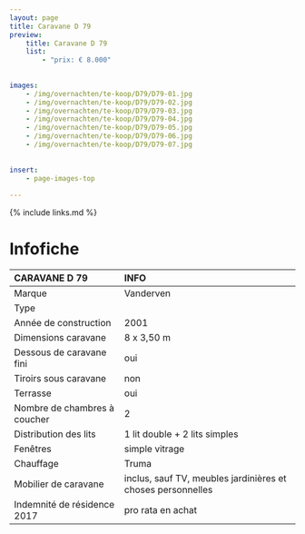 ```yaml
---
layout: page
title: Caravane D 79
preview: 
    title: Caravane D 79
    list:
        - "prix: € 8.000"
        
        
images:
    - /img/overnachten/te-koop/D79/D79-01.jpg
    - /img/overnachten/te-koop/D79/D79-02.jpg
    - /img/overnachten/te-koop/D79/D79-03.jpg
    - /img/overnachten/te-koop/D79/D79-04.jpg
    - /img/overnachten/te-koop/D79/D79-05.jpg
    - /img/overnachten/te-koop/D79/D79-06.jpg
    - /img/overnachten/te-koop/D79/D79-07.jpg
    
    
insert:
    - page-images-top
    
---
```


{% include links.md %}



# Infofiche 

CARAVANE D 79               | INFO        | 
:---------------------------|:------------|
Marque                      |Vanderven
Type                        |
Année de construction       |2001
Dimensions caravane         |8 x 3,50 m
Dessous de caravane fini    |oui
Tiroirs sous caravane       |non
Terrasse                    |oui
Nombre de chambres à coucher|2
Distribution des lits       |1 lit double + 2 lits simples
Fenêtres                    |simple vitrage
Chauffage                   |Truma
Mobilier de caravane        |inclus, sauf TV, meubles jardinières et choses personnelles
Indemnité de résidence 2017 |pro rata en achat